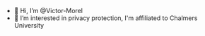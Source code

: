 - 👋 Hi, I’m @Victor-Morel
- 👀 I’m interested in privacy protection, I'm affiliated to Chalmers University
